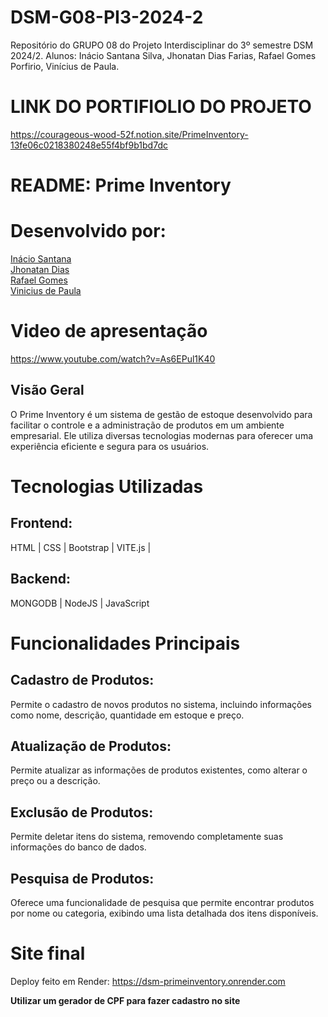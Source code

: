 # DSM-G08-PI3-2024-2
Repositório do GRUPO 08 do Projeto Interdisciplinar do 3º semestre DSM 2024/2. Alunos: Inácio Santana Silva, Jhonatan Dias Farias, Rafael Gomes Porfirio, Vinícius de Paula.

# LINK DO PORTIFIOLIO DO PROJETO
https://courageous-wood-52f.notion.site/PrimeInventory-13fe06c0218380248e55f4bf9b1bd7dc

# README: Prime Inventory
# Desenvolvido por:
<a href="https://www.linkedin.com/in/inacio-santana/">Inácio Santana<a>
<br>
<a href="https://www.linkedin.com/in/jhonatan-dias-farias/">Jhonatan Dias<a>
<br>
<a href= "https://www.linkedin.com/in/rafael-gomes-a7b56a230/"> Rafael Gomes<a>
<br>
<a href="https://www.linkedin.com/in/vinicius-de-paula-791466290/">Vinicius de Paula<a>


# Video de apresentação

https://www.youtube.com/watch?v=As6EPul1K40


## Visão Geral
O Prime Inventory é um sistema de gestão de estoque desenvolvido para facilitar o controle e a administração de produtos em um ambiente empresarial. Ele utiliza diversas tecnologias modernas para oferecer uma experiência eficiente e segura para os usuários.

# Tecnologias Utilizadas
## Frontend:

HTML |
CSS |
Bootstrap |
VITE.js |

## Backend:

MONGODB | NodeJS | JavaScript

# Funcionalidades Principais
## Cadastro de Produtos:

Permite o cadastro de novos produtos no sistema, incluindo informações como nome, descrição, quantidade em estoque e preço.
## Atualização de Produtos:

Permite atualizar as informações de produtos existentes, como alterar o preço ou a descrição.
## Exclusão de Produtos:

Permite deletar itens do sistema, removendo completamente suas informações do banco de dados.
## Pesquisa de Produtos:

Oferece uma funcionalidade de pesquisa que permite encontrar produtos por nome ou categoria, exibindo uma lista detalhada dos itens disponíveis.


# Site final
Deploy feito em Render: https://dsm-primeinventory.onrender.com

**Utilizar um gerador de CPF para fazer cadastro no site**
